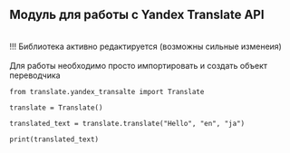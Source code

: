 ## Модуль для работы с Yandex Translate API
<br>
!!! Библиотека активно редактируется (возможны сильные изменеия)
<br><br>
Для работы необходимо просто импортировать и создать объект переводчика<br>

`from translate.yandex_transalte import Translate`

`translate = Translate()`

`translated_text = translate.translate("Hello", "en", "ja")`

`print(translated_text)`
